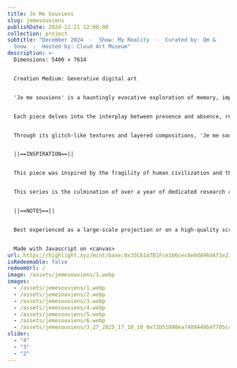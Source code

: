 ```yaml
---
title: Je Me Souviens
slug: jemesouviens
publishDate: 2024-12-21 12:00:00
collection: project
subtitle: "December 2024  -  Show: My Reality  -  Curated by: Qm &
  Snow  -  Hosted by: Cloud Art Museum"
description: >-
  Dimensions: 5400 × 7614


  Creation Medium: Generative digital art


  'Je me souviens' is a hauntingly evocative exploration of memory, impermanence, and the passage of time. Rooted in the spirit of nostalgia and loss, the collection captures the echoes of what once was — decayed cityscapes, fragmented structures, and spectral presences that linger like afterimages in the mind.


  Each piece delves into the interplay between presence and absence, revealing the liminal spaces where history fades and the remnants of the past whisper their stories. The title, drawn from the iconic Québecois motto, transcends its origin to embody a universal reflection on collective and personal memory — what we carry forward, what we leave behind, and what persists despite the erasure of time.


  Through its glitch-like textures and layered compositions, 'Je me souviens' invites viewers to reflect on their own connections to place, memory, and the inevitable transformation of all things.


  ||==INSPIRATION==||


  This piece was inspired by the fragility of human civilization and the fleeting traces we leave behind. Influenced by themes of erosion and memory, it explores how time transforms our biggest achievement into mere echoes, leaving behind empty shells of what once was.


  This series is the culmination of over a year of dedicated research and study into texture creation, utilizing particle systems and Perlin noise as a way to convey the essence of disintegration and loss.


  ||==NOTES==||


  Best experienced as a large-scale projection or on a high-quality screen to emphasize its luminous contrasts and textures (4k). Physical print available on demand


  Made with Javascript on <canvas>
url: https://highlight.xyz/mint/base:0x33C61d7B1Fce1b6cec8e0dA96d4f1e2393A783d4
isRedeemable: false
redeemUrl: /
image: /assets/jemesouviens/1.webp
images:
  - /assets/jemesouviens/1.webp
  - /assets/jemesouviens/2.webp
  - /assets/jemesouviens/3.webp
  - /assets/jemesouviens/4.webp
  - /assets/jemesouviens/5.webp
  - /assets/jemesouviens/6.webp
  - /assets/jemesouviens/3_27_2025_17_10_10_0x73b51098ea7409449b4f705cca30b6ee456ad468053c32f0feb0c7496e4f907b.png
slider:
  - "4"
  - "3"
  - "2"
---
```

